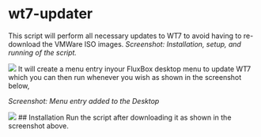 # wt7-updater
This script will perform all necessary updates to WT7 to avoid having to re-download the VMWare ISO images.
_Screenshot: Installation, setup, and running of the script._

<img src="https://weaknetlabs.com/images/wt7-updater.PNG" />
It will create a menu entry inyour FluxBox desktop menu to update WT7 which you can then run whenever you wish as shown in the screenshot below,

_Screenshot: Menu entry added to the Desktop_

<img src="https://weaknetlabs.com/images/wt7-updater-2.PNG"/>
## Installation
Run the script after downloading it as shown in the screenshot above.
